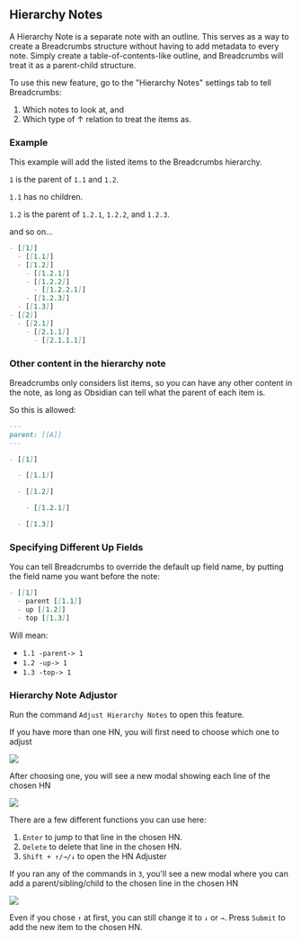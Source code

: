 ## Hierarchy Notes

A Hierarchy Note is a separate note with an outline. This serves as a way to create a Breadcrumbs structure without having to add metadata to every note.
Simply create a table-of-contents-like outline, and Breadcrumbs will treat it as a parent-child structure.

To use this new feature, go to the "Hierarchy Notes" settings tab to tell Breadcrumbs:

1. Which notes to look at, and
2. Which type of ↑ relation to treat the items as.

### Example

This example will add the listed items to the Breadcrumbs hierarchy.

`1` is the parent of `1.1` and `1.2`.

`1.1` has no children.

`1.2` is the parent of `1.2.1`, `1.2.2`, and `1.2.3`.

and so on...

```md
- [[1]]
  - [[1.1]]
  - [[1.2]]
    - [[1.2.1]]
    - [[1.2.2]]
      - [[1.2.2.1]]
    - [[1.2.3]]
  - [[1.3]]
- [[2]]
  - [[2.1]]
    - [[2.1.1]]
      - [[2.1.1.1]]
```

### Other content in the hierarchy note

Breadcrumbs only considers list items, so you can have any other content in the note, as long as Obsidian can tell what the parent of each item is.

So this is allowed:

```md
---
parent: [[A]]
---

- [[1]]

  - [[1.1]]

  - [[1.2]]

    - [[1.2.1]]

  - [[1.3]]
```

### Specifying Different Up Fields

You can tell Breadcrumbs to override the default up field name, by putting the field name you want before the note:

```md
- [[1]]
  - parent [[1.1]]
  - up [[1.2]]
  - top [[1.3]]
```

Will mean:

- `1.1 -parent-> 1`
- `1.2 -up-> 1`
- `1.3 -top-> 1`

### Hierarchy Note Adjustor

Run the command `Adjust Hierarchy Notes` to open this feature.

If you have more than one HN, you will first need to choose which one to adjust

![](https://i.imgur.com/gdNmvoy.png)

After choosing one, you will see a new modal showing each line of the chosen HN

![](https://i.imgur.com/gl0rDqY.png)

There are a few different functions you can use here:

1. `Enter` to jump to that line in the chosen HN.
2. `Delete` to delete that line in the chosen HN.
3. `Shift + ↑/→/↓` to open the HN Adjuster

If you ran any of the commands in `3`, you'll see a new modal where you can add a parent/sibling/child to the chosen line in the chosen HN

![](https://i.imgur.com/AznqViP.png)

Even if you chose `↑` at first, you can still change it to `↓` or `→`.
Press `Submit` to add the new item to the chosen HN.
